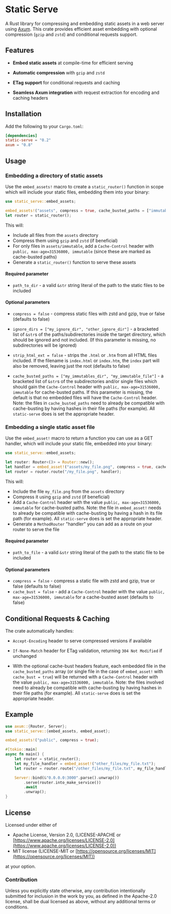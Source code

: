 # Static Serve

A Rust library for compressing and embedding static assets in a web server using [Axum](https://github.com/tokio-rs/axum). This crate provides efficient asset embedding with optional compression (`gzip` and `zstd`) and conditional requests support.

## Features

- **Embed static assets** at compile-time for efficient serving

- **Automatic compression** with `gzip` and `zstd`

- **ETag support** for conditional requests and caching

- **Seamless Axum integration** with request extraction for encoding and caching headers

## Installation

Add the following to your `Cargo.toml`:

```toml
[dependencies]
static-serve = "0.2"
axum = "0.8"
```

## Usage

### Embedding a directory of static assets

Use the `embed_assets!` macro to create a `static_router()` function in scope which will include your static files, embedding them into your binary:

```rust
use static_serve::embed_assets;

embed_assets!("assets", compress = true, cache_busted_paths = ["immutable"]);
let router = static_router();
```

This will:

- Include all files from the `assets` directory
- Compress them using `gzip` and `zstd` (if beneficial)
- For only files in `assets/immutable`, add a `Cache-Control` header with `public, max-age=31536000, immutable` (since these are marked as cache-busted paths)
- Generate a `static_router()` function to serve these assets

#### Required parameter

- `path_to_dir` - a valid `&str` string literal of the path to the static files to be included

#### Optional parameters

- `compress = false` - compress static files with zstd and gzip, true or false (defaults to false)

- `ignore_dirs = ["my_ignore_dir", "other_ignore_dir"]` - a bracketed list of `&str`s of the paths/subdirectories inside the target directory, which should be ignored and not included. (If this parameter is missing, no subdirectories will be ignored)

- `strip_html_ext = false` - strips the `.html` or `.htm` from all HTML files included. If the filename is `index.html` or `index.htm`, the `index` part will also be removed, leaving just the root (defaults to false)

- `cache_busted_paths = ["my_immutables_dir", "my_immutable_file"]` - a bracketed list of `&str`s of the subdirectories and/or single files which should gain the `Cache-Control` header with `public, max-age=31536000, immutable` for cache-busted paths. If this parameter is missing, the default is that no embedded files will have the `Cache-Control` header. Note: the files in `cache_busted_paths` need to already be compatible with cache-busting by having hashes in their file paths (for example). All `static-serve` does is set the appropriate header. 

### Embedding a single static asset file

Use the `embed_asset!` macro to return a function you can use as a GET handler, which will include your static file, embedded into your binary:

```rust
use static_serve::embed_assets;

let router: Router<()> = Router::new();
let handler = embed_asset!("assets/my_file.png", compress = true, cache_bust = true);
let router = router.route("/my_file.png", handler);

```

This will:

- Include the file `my_file.png` from the `assets` directory
- Compress it using `gzip` and `zstd` (if beneficial)
- Add a `Cache-Control` header with the value `public, max-age=31536000, immutable` for cache-busted paths. Note: the file in `embed_asset!` needs to already be compatible with cache-busting by having a hash in its file path (for example). All `static-serve` does is set the appropriate header. 
- Generate a `MethodRouter` "handler" you can add as a route on your router to serve the file

#### Required parameter

- `path_to_file` - a valid `&str` string literal of the path to the static file to be included

#### Optional parameters

- `compress = false` - compress a static file with zstd and gzip, true or false (defaults to false)
- `cache_bust = false` - add a `Cache-Control` header with the value `public, max-age=31536000, immutable` for a cache-busted asset (defaults to false)

## Conditional Requests & Caching

The crate automatically handles:

- `Accept-Encoding` header to serve compressed versions if available
- `If-None-Match` header for ETag validation, returning `304 Not Modified` if unchanged

- With the optional cache-bust headers feature, each embedded file in the `cache_busted_paths` array (or single file in the case of `embed_asset!` with `cache_bust = true`) will be returned with a `Cache-Control` header with the value `public, max-age=31536000, immutable`. Note: the files involved need to already be compatible with cache-busting by having hashes in their file paths (for example). All `static-serve` does is set the appropriate header.

## Example

```rust
use axum::{Router, Server};
use static_serve::{embed_assets, embed_asset};

embed_assets!("public", compress = true);

#[tokio::main]
async fn main() {
    let router = static_router();
    let my_file_handler = embed_asset!("other_files/my_file.txt");
    let router = router.route("/other_files/my_file.txt", my_file_handler);

    Server::bind(&"0.0.0.0:3000".parse().unwrap())
        .serve(router.into_make_service())
        .await
        .unwrap();
}
```

## License

Licensed under either of

- Apache License, Version 2.0, (LICENSE-APACHE or [https://www.apache.org/licenses/LICENSE-2.0](https://www.apache.org/licenses/LICENSE-2.0))
- MIT license (LICENSE-MIT or [https://opensource.org/licenses/MIT](https://opensource.org/licenses/MIT))

at your option.

### Contribution

Unless you explicitly state otherwise, any contribution intentionally submitted for inclusion in the work by you, as defined in the Apache-2.0 license, shall be dual licensed as above, without any additional terms or conditions.
